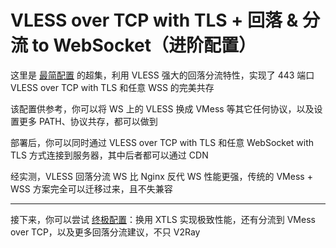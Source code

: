 # VLESS over TCP with TLS + 回落 & 分流 to WebSocket（进阶配置）

这里是 [最简配置](<https://github.com/v2fly/v2ray-examples/tree/master/VLESS-TCP-TLS%20(minimal%20by%20rprx)>) 的超集，利用 VLESS 强大的回落分流特性，实现了 443 端口 VLESS over TCP with TLS 和任意 WSS 的完美共存

该配置供参考，你可以将 WS 上的 VLESS 换成 VMess 等其它任何协议，以及设置更多 PATH、协议共存，都可以做到

部署后，你可以同时通过 VLESS over TCP with TLS 和任意 WebSocket with TLS 方式连接到服务器，其中后者都可以通过 CDN

经实测，VLESS 回落分流 WS 比 Nginx 反代 WS 性能更强，传统的 VMess + WSS 方案完全可以迁移过来，且不失兼容

---

接下来，你可以尝试 [终极配置](https://github.com/v2fly/v2ray-examples/tree/master/VLESS-TCP-XTLS-WHATEVER)：换用 XTLS 实现极致性能，还有分流到 VMess over TCP，以及更多回落分流建议，不只 V2Ray
